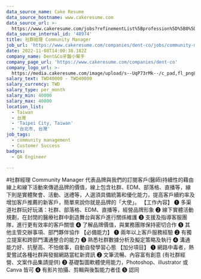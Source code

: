 ```yaml
---
data_source_name: Cake Resume
data_source_hostname: www.cakeresume.com
data_source_url: >-
  https://www.cakeresume.com/jobs?refinementList%5Bprofession%5D%5B0%5D=engineering_qa-engineer&refinementList%5Bsalary_type%5D=per_month&refinementList%5Bsalary_currency%5D=TWD&range%5Bsalary_range%5D%5Bmax%5D=600000
data_source_internal_id: '48974'
title: 社群經理 Community Manager
job_url: 'https://www.cakeresume.com/companies/dent-co/jobs/community-manager-85e00a'
date: 2022-11-08T14:00:38.182Z
company_name: Dent&Co牙醫小幫手
company_page_url: 'https://www.cakeresume.com/companies/dent-co'
company_logo_url: >-
  https://media.cakeresume.com/image/upload/s--UqP73rMk--/c_pad,fl_png8,h_200,w_200/v1634458833/d9yx44r3dppkueg8ibqz.png
salary_text: TWD40000 - TWD40000
salary_currency: TWD
salary_type: per_month
salary_min: 40000
salary_max: 40000
location_list:
  - Taiwan
  - 台灣
  - 'Taipei City, Taiwan'
  - '台北市, 台灣'
job_tags:
  - community management
  - Customer Success
badges:
  - QA Engineer

---
```


#社群經理 Community Manager 代表品牌與我們的訂閱客戶(醫師)持續性的藉由線上和線下活動來傳遞品牌的價值，線上包含社群、EDM、部落格、直播等，線下則是實體聚會、活動、送禮等，人選須具備統籌和優化能力，提高客戶續約率及增加客戶推薦的新客戶，簡單來說你就是品牌的「大使」。 【工作內容】 ❶ 多渠道社群玩好玩滿：社群、部落格、EDM、直播等，經營品牌形象 ❷ 線下實體活動規劃，在封閉的醫療社群中創造舞台與客戶進行關係維護 ❸ 支援及指導客服團隊，進行更有效率的客戶關懷 ❹ 了解品牌價值，與業務團隊保持密切合作 ❺ 其他主管交辦事項、部門夥伴協作 【必備能力】 ❶ 兩年以上客戶服務經驗 ❷ 有獨立提案和跨部門溝通整合的能力 ❸ 熟悉社群數據分析及擬定策略及執行 ❹ 溝通能力好、抗壓高、不怕做事，自動自發學習心態 【加分項目】 ❶ 網路中毒者，熱愛嘗試各種社群與發掘網路當紅新資訊 ❷ 文筆流暢、內容富有創意 (有社群經營、文案作品集請提供) ❸ 基礎製圖軟體使用能力，Photoshop、illustrator 或 Canva 皆可 ❹ 有影片拍攝、剪輯與後製能力者佳 ❺ 認同